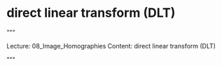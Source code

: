 # direct linear transform (DLT)

"""

Lecture: 08_Image_Homographies
Content: direct linear transform (DLT)

"""

